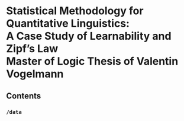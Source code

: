 # Statistical Methodology for Quantitative Linguistics: <br> A Case Study of Learnability and Zipf’s Law <br> __Master of Logic Thesis of Valentin Vogelmann__

## Contents

### `/data`
